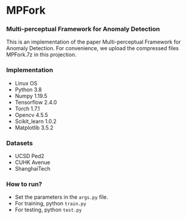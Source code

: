 # MPFork
### Multi-perceptual Framework for Anomaly Detection
This is an implementation of the paper Multi-perceptual Framework for Anomaly Detection. For convenience, we upload the compressed files MPFork.7z in this projection.

### Implementation
- Linux OS 
- Python 3.8
- Numpy 1.19.5
- Tensorflow 2.4.0
- Torch 1.7.1
- Opencv 4.5.5
- Scikit_learn 1.0.2
- Matplotlib 3.5.2

### Datasets
- UCSD Ped2
- CUHK Avenue
- ShanghaiTech

### How to run?  
- Set the parameters in the ```args.py``` file.
- For training,  python ```train.py```
- For testing, python ```test.py```
